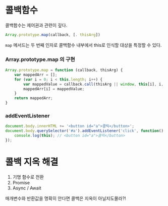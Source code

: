 # 콜백함수

콜백함수는 제어권과 관련이 깊다.

```jsx
Array.prototype.map(callback, [. thisArg])
```

`map` 메서드는 두 번째 인자로 콜백함수 내부에서 this로 인식할 대상을 특정할 수 있다.

### Array.prototype.map 의 구현

```jsx
Array.prototype.map = function (callback, thisArg) {
	var mappedArr = [];
	for (var i = 0; i < this.length; i++) {
		var mappedValue = callback.call(thisArg || window, this[i], i, this);
		mappedArr[i] = mappedValue;
	}
	return mappedArr;
}
```

### addEventListener

```jsx
document.body.innerHTML += '<button id="a">클릭</button>';
document.body.querySelector('#a').addEventListener('click', function() {
	console.log(this); // <button id="a">클릭</button>
});
```

# 콜백 지옥 해결

1. 기명 함수로 전환
2. Promise
3. Async / Await

매개변수와 반환값을 명확히 안다면 콜백은 지옥이 아닐지도몰라?!